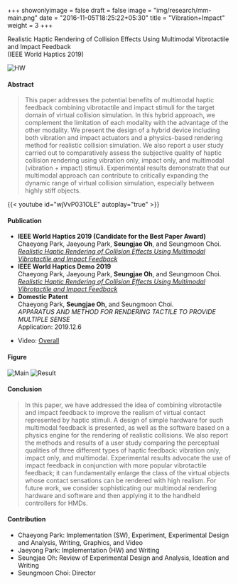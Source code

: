+++
showonlyimage = false
draft = false
image = "img/research/mm-main.png"
date = "2016-11-05T18:25:22+05:30"
title = "Vibration+Impact"
weight = 3
+++

Realistic Haptic Rendering of Collision Effects Using Multimodal Vibrotactile and Impact Feedback<br> (IEEE World Haptics 2019)
<!--more-->

![HW][2]

#### Abstract
> This paper addresses the potential benefits of multimodal haptic feedback combining vibrotactile and impact stimuli for the target domain of virtual collision simulation. In this hybrid approach, we complement the limitation of each modality with the advantage of the other modality. We present the design of a hybrid device including both vibration and impact actuators and a physics-based rendering method for realistic collision simulation. We also report a user study carried out to comparatively assess the subjective quality of haptic collision rendering using vibration only, impact only, and multimodal (vibration + impact) stimuli. Experimental results demonstrate that our multimodal approach can contribute to critically expanding the dynamic range of virtual collision simulation, especially between highly stiff objects.

{{< youtube id="wjVvP031OLE" autoplay="true" >}}

#### Publication
* **IEEE World Haptics 2019 (Candidate for the Best Paper Award)**<br>Chaeyong Park, Jaeyoung Park, **Seungjae Oh**, and Seungmoon Choi. <br>*[Realistic Haptic Rendering of Collision Effects Using Multimodal Vibrotactile and Impact Feedback](https://doi.org/10.1109/WHC.2019.8816116)* 
* **IEEE World Haptics Demo 2019**<br>Chaeyong Park, Jaeyoung Park, **Seungjae Oh**, and Seungmoon Choi.<br>*[Realistic Haptic Rendering of Collision Effects Using Multimodal Vibrotactile and Impact Feedback](https://youtu.be/UFgp7A1IK7o?t=61)*
* **Domestic Patent**<br>Chaeyong Park, **Seungjae Oh**, and Seungmoon Choi.<br>*APPARATUS AND METHOD FOR RENDERING TACTILE TO PROVIDE MULTIPLE SENSE*<br>Application: 2019.12.6
<!-- * Link: [Full Paper](https://doi.org/10.1109/WHC.2019.8816116) -->
* Video: [Overall](https://youtu.be/wjVvP031OLE)

#### Figure
![Main][1]
![Result][3]

#### Conclusion
>In this paper, we have addressed the idea of combining vibrotactile and impact feedback to improve the realism of virtual contact represented by haptic stimuli. A design of simple hardware for such multimodal feedback is presented, as well as the software based on a physics engine for the rendering of realistic collisions. We also report the methods and results of a user study comparing the perceptual qualities of three different types of haptic feedback: vibration only, impact only, and multimodal. Experimental results advocate the use of impact feedback in conjunction with more popular vibrotactile feedback; it can fundamentally enlarge the class of the virtual objects whose contact sensations can be rendered with high realism. For future work, we consider sophisticating our multimodal rendering hardware and software and then applying it to the handheld controllers for HMDs.

#### Contribution
* Chaeyong Park: Implementation (SW), Experiment, Experimental Design and Analysis, Writing, Graphics, and Video 
* Jaeyong Park: Implementation (HW) and Writing
* Seungjae Oh: Review of Experimental Design and Analysis, Ideation and Writing
* Seungmoon Choi: Director

[1]: /img/research/mm-main.png
[2]: /img/research/mm-hw.png
[3]: /img/research/mm-data.png
[4]: /img/research/mm-teasor.jpg

